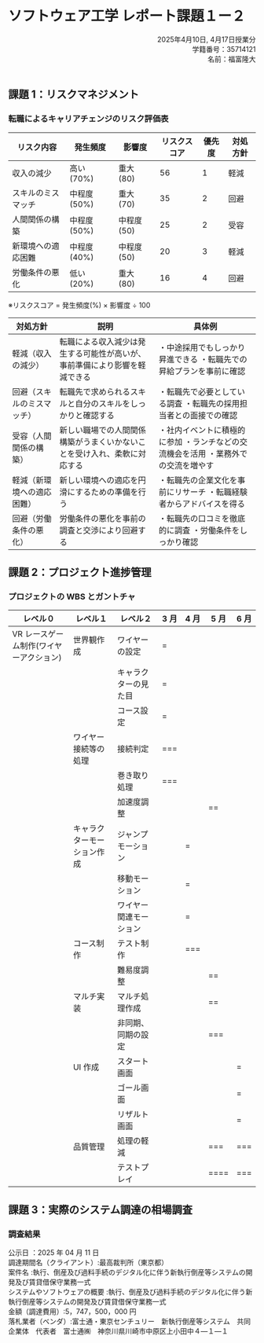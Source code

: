 # ソフトウェア工学 レポート課題１ー２

<div style="text-align: right;">
2025年4月10日, 4月17日授業分  <br>
学籍番号：35714121  <br>
名前：福富隆大  <br>
<br>
</div>

## 課題 1：リスクマネジメント

### 転職によるキャリアチェンジのリスク評価表

| リスク内容         | 発生頻度     | 影響度      | リスクスコア | 優先度 | 対処方針 |
| ------------------ | ------------ | ----------- | ------------ | ------ | -------- |
| 収入の減少         | 高い (70%)   | 重大 (80)   | 56           | 1      | 軽減     |
| スキルのミスマッチ | 中程度 (50%) | 重大 (70)   | 35           | 2      | 回避     |
| 人間関係の構築     | 中程度 (50%) | 中程度 (50) | 25           | 2      | 受容     |
| 新環境への適応困難 | 中程度 (40%) | 中程度 (50) | 20           | 3      | 軽減     |
| 労働条件の悪化     | 低い (20%)   | 重大 (80)   | 16           | 4      | 回避     |

※リスクスコア = 発生頻度(%) × 影響度 ÷ 100

| 対処方針                   | 説明                                                                        | 具体例                                                                             |
| -------------------------- | --------------------------------------------------------------------------- | ---------------------------------------------------------------------------------- |
| 軽減（収入の減少）         | 転職による収入減少は発生する可能性が高いが、 事前準備により影響を軽減できる | ・中途採用でもしっかり昇進できる ・転職先での昇給プランを事前に確認                |
| 回避（スキルのミスマッチ） | 転職先で求められるスキルと自分のスキルをしっかりと確認する                  | ・転職先で必要としている調査 ・転職先の採用担当者との面接での確認                  |
| 受容（人間関係の構築）     | 新しい職場での人間関係構築がうまくいかないことを受け入れ、柔軟に対応する    | ・社内イベントに積極的に参加 ・ランチなどの交流機会を活用 ・業務外での交流を増やす |
| 軽減（新環境への適応困難） | 新しい環境への適応を円滑にするための準備を行う                              | ・転職先の企業文化を事前にリサーチ ・転職経験者からアドバイスを得る                |
| 回避（労働条件の悪化）     | 労働条件の悪化を事前の調査と交渉により回避する                              | ・転職先の口コミを徹底的に調査 ・労働条件をしっかり確認                            |

## 課題 2：プロジェクト進捗管理

### プロジェクトの WBS とガントチャ

| レベル０                                | レベル１                   | レベル２               | 3 月 | 4 月 | 5 月 | 6 月 |
| --------------------------------------- | -------------------------- | ---------------------- | ---- | ---- | ---- | ---- |
| VR レースゲーム制作(ワイヤーアクション) | 世界観作成                 | ワイヤーの設定         | =    |      |      |      |
|                                         |                            | キャラクターの見た目   | =    |      |      |      |
|                                         |                            | コース設定             | =    |      |      |      |
|                                         | ワイヤー接続等の処理       | 接続判定               | ===  |      |      |      |
|                                         |                            | 巻き取り処理           | ===  |      |      |      |
|                                         |                            | 加速度調整             |      |      | ==   |      |
|                                         | キャラクターモーション作成 | ジャンプモーション     |      | =    |      |      |
|                                         |                            | 移動モーション         |      | =    |      |      |
|                                         |                            | ワイヤー関連モーション |      | =    |      |      |
|                                         | コース制作                 | テスト制作             |      | ===  |      |      |
|                                         |                            | 難易度調整             |      |      | ==   |      |
|                                         | マルチ実装                 | マルチ処理作成         |      |      | ==   |      |
|                                         |                            | 非同期、同期の設定     |      |      | ===  |      |
|                                         | UI 作成                    | スタート画面           |      |      |      | =    |
|                                         |                            | ゴール画面             |      |      |      | =    |
|                                         |                            | リザルト画面           |      |      |      | =    |
|                                         | 品質管理                   | 処理の軽減             |      |      | ===  | ===  |
|                                         |                            | テストプレイ           |      |      | ==== | ===  |

## 課題 3：実際のシステム調達の相場調査

### 調査結果

公示日 ：2025 年 04 月 11 日  
調達期間名（クライアント）:最高裁判所（東京都）  
案件名 :執行、倒産及び過料手続のデジタル化に伴う新執行倒産等システムの開発及び賃貸借保守業務一式  
システムやソフトウェアの概要 :執行、倒産及び過料手続のデジタル化に伴う新執行倒産等システムの開発及び賃貸借保守業務一式  
金額（調達費用）:5，747，500，000 円  
落札業者（ベンダ）:富士通・東京センチュリー　新執行倒産等システム　共同企業体　代表者　富士通㈱　神奈川県川崎市中原区上小田中４―１―１
